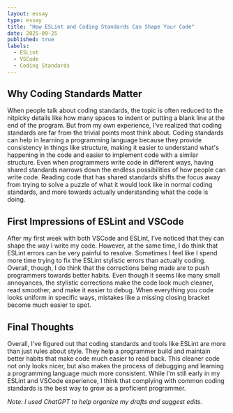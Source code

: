 ```yaml
---
layout: essay
type: essay
title: "How ESLint and Coding Standards Can Shape Your Code"
date: 2025-09-25
published: true
labels:
  - ESLint
  - VSCode
  - Coding Standards
---
```


## Why Coding Standards Matter
When people talk about coding standards, the topic is often reduced to the nitpicky details like how many spaces to indent or putting a blank line at the end of the program. But from my own experience, I've realized that coding standards are far from the trivial points most think about. Coding standards can help in learning a programming language because they provide consistency in things like structure, making it easier to understand what's happening in the code and easier to implement code with a similar structure. Even when programmers write code in different ways, having shared standards narrows down the endless possibilities of how people can write code. Reading code that has shared standards shifts the focus away from trying to solve a puzzle of what it would look like in normal coding standards, and more towards actually understanding what the code is doing.

## First Impressions of ESLint and VSCode
After my first week with both VSCode and ESLint, I’ve noticed that they can shape the way I write my code. However, at the same time, I do think that ESLint errors can be very painful to resolve. Sometimes I feel like I spend more time trying to fix the ESLint stylistic errors than actually coding. Overall, though, I do think that the corrections being made are to push programmers towards better habits. Even though it seems like many small annoyances, the stylistic corrections make the code look much cleaner, read smoother, and make it easier to debug. When everything you code looks uniform in specific ways, mistakes like a missing closing bracket become much easier to spot. 


## Final Thoughts
Overall, I’ve figured out that coding standards and tools like ESLint are more than just rules about style. They help a programmer build and maintain better habits that make code much easier to read back. This cleaner code not only looks nicer, but also makes the process of debugging and learning a programming language much more consistent. While I'm still early in my ESLint and VSCode experience, I think that complying with common coding standards is the best way to grow as a proficient programmer.




*Note: I used ChatGPT to help organize my drafts and suggest edits.*
